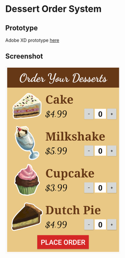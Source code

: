 # Dessert Order System

## Prototype

Adobe XD prototype [here](https://xd.adobe.com/view/ba26b2a4-d025-48da-6d4f-df522c26cfb5-cc17/)

## Screenshot

<p align="left">
  <img src="https://github.com/tix123/Dessert-Order-System/blob/master/screenshots/Screenshot_01.jpg">
</p>
<br>

